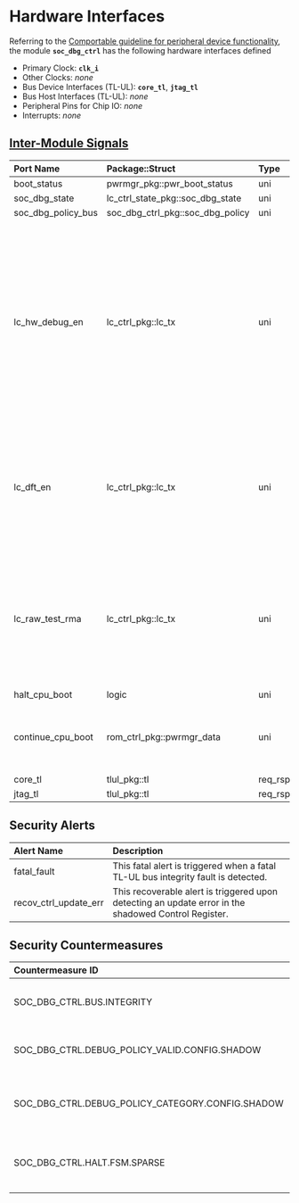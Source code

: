 # Hardware Interfaces

<!-- BEGIN CMDGEN util/regtool.py --interfaces ./hw/ip/soc_dbg_ctrl/data/soc_dbg_ctrl.hjson -->
Referring to the [Comportable guideline for peripheral device functionality](https://opentitan.org/book/doc/contributing/hw/comportability), the module **`soc_dbg_ctrl`** has the following hardware interfaces defined
- Primary Clock: **`clk_i`**
- Other Clocks: *none*
- Bus Device Interfaces (TL-UL): **`core_tl`**, **`jtag_tl`**
- Bus Host Interfaces (TL-UL): *none*
- Peripheral Pins for Chip IO: *none*
- Interrupts: *none*

## [Inter-Module Signals](https://opentitan.org/book/doc/contributing/hw/comportability/index.html#inter-signal-handling)

| Port Name          | Package::Struct                  | Type    | Act   |   Width | Description                                                                                                                                                |
|:-------------------|:---------------------------------|:--------|:------|--------:|:-----------------------------------------------------------------------------------------------------------------------------------------------------------|
| boot_status        | pwrmgr_pkg::pwr_boot_status      | uni     | rcv   |       1 |                                                                                                                                                            |
| soc_dbg_state      | lc_ctrl_state_pkg::soc_dbg_state | uni     | rcv   |       1 |                                                                                                                                                            |
| soc_dbg_policy_bus | soc_dbg_ctrl_pkg::soc_dbg_policy | uni     | req   |       1 |                                                                                                                                                            |
| lc_hw_debug_en     | lc_ctrl_pkg::lc_tx               | uni     | rcv   |       1 | Multibit life cycle hardware debug enable signal coming from life cycle controller, asserted when the hardware debug mechanisms are enabled in the system. |
| lc_dft_en          | lc_ctrl_pkg::lc_tx               | uni     | rcv   |       1 | Test enable qualifier coming from life cycle controller. This signals enables TEST & RMA mode accesses.                                                    |
| lc_raw_test_rma    | lc_ctrl_pkg::lc_tx               | uni     | rcv   |       1 | Test enable qualifier coming from life cycle controller. This signals enables RAW, TEST and RMA mode accesses.                                             |
| halt_cpu_boot      | logic                            | uni     | rcv   |       1 |                                                                                                                                                            |
| continue_cpu_boot  | rom_ctrl_pkg::pwrmgr_data        | uni     | req   |       1 | Artificial ROM control input to the pwrmgr to halt the boot process.                                                                                       |
| core_tl            | tlul_pkg::tl                     | req_rsp | rsp   |       1 |                                                                                                                                                            |
| jtag_tl            | tlul_pkg::tl                     | req_rsp | rsp   |       1 |                                                                                                                                                            |

## Security Alerts

| Alert Name            | Description                                                                                          |
|:----------------------|:-----------------------------------------------------------------------------------------------------|
| fatal_fault           | This fatal alert is triggered when a fatal TL-UL bus integrity fault is detected.                    |
| recov_ctrl_update_err | This recoverable alert is triggered upon detecting an update error in the shadowed Control Register. |

## Security Countermeasures

| Countermeasure ID                                | Description                                 |
|:-------------------------------------------------|:--------------------------------------------|
| SOC_DBG_CTRL.BUS.INTEGRITY                       | End-to-end bus integrity scheme.            |
| SOC_DBG_CTRL.DEBUG_POLICY_VALID.CONFIG.SHADOW    | Debug policy valid register is shadowed.    |
| SOC_DBG_CTRL.DEBUG_POLICY_CATEGORY.CONFIG.SHADOW | Debug policy category register is shadowed. |
| SOC_DBG_CTRL.HALT.FSM.SPARSE                     | The halt FSM uses a sparse state encoding.  |


<!-- END CMDGEN -->

